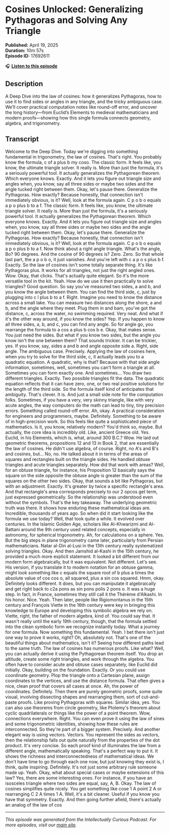 # Cosines Unlocked: Generalizing Pythagoras and Solving Any Triangle

**Published:** April 19, 2025  
**Duration:** 10m 57s  
**Episode ID:** 17692611

🎧 **[Listen to this episode](https://intellectuallycurious.buzzsprout.com/2529712/episodes/17692611-cosines-unlocked-generalizing-pythagoras-and-solving-any-triangle)**

## Description

A Deep Dive into the law of cosines: how it generalizes Pythagoras, how to use it to find sides or angles in any triangle, and the tricky ambiguous case. We’ll cover practical computation notes like round-off error, and uncover the long history—from Euclid’s Elements to medieval mathematicians and modern proofs—showing how this single formula connects geometry, algebra, and trigonometry.

## Transcript

Welcome to the Deep Dive. Today we're digging into something fundamental in trigonometry, the law of cosines. That's right. You probably know the formula, c of a plus b my coso. The classic form. It feels like, you know, the ultimate triangle solver. It really is. More than just the formula, it's a seriously powerful tool. It actually generalizes the Pythagorean theorem. Which everyone knows. Exactly. And it lets you figure out triangle size and angles when, you know, say all three sides or maybe two sides and the angle tucked right between them. Okay, let's pause there. Generalize the Pythagoras. How exactly? Because honestly, that connection isn't immediately obvious, is it? Well, look at the formula again. C p o b o equals a p o plus b to a f. The classic form. It feels like, you know, the ultimate triangle solver. It really is. More than just the formula, it's a seriously powerful tool. It actually generalizes the Pythagorean theorem. Which everyone knows. Exactly. And it lets you figure out triangle size and angles when, you know, say all three sides or maybe two sides and the angle tucked right between them. Okay, let's pause there. Generalize the Pythagoras. How exactly? Because honestly, that connection isn't immediately obvious, is it? Well, look at the formula again. C p o b o equals a p o plus b to a f. Now think about a right angle triangle. What's the angle, Bo? 90 degrees. And the cosine of 90 degrees is? Zero. Zero. So that whole last part, the a p o b o, it just vanishes. And you're left with c a p o s plus b f. Exactly. So the law of cosines isn't some totally separate thing. It's like Pythagoras plus. It works for all triangles, not just the right angled ones. Wow. Okay, that clicks. That's actually quite elegant. So it's the more versatile tool in the kit. Yeah. How do we use it then practically to solve triangles? Good question. So say you've measured two sides, a and b, and you know the angle between them. You can find the third side, c, just by plugging into c l plus b to a f. Right. Imagine you need to know the distance across a small lake. You can measure two distances along the shore, a and b, and the angle where they meet. Plug them in and bam, you've got the distance, c, across the water, no swimming required. Very neat. And what if it's the other way around, if you know the sides? Yep. If you happen to know all three sides, a, b, and c, you can find any angle. So for angle go, you rearrange the formula to a cos a plus b cos b e. Okay, that makes sense. You just need the sides. But what if you know two sides, but the angle you know isn't the one between them? That sounds trickier. It can be trickier, yes. If you know, say, sides a and b and angle opposite side a. Right, side angle. The ambiguous case. Precisely. Applying the law of cosines here, when you try to solve for the third side, c, it actually leads you to a quadratic equation. A quadratic, why is that? Because with that side angle information, sometimes, well, sometimes you can't form a triangle at all. Sometimes you can form exactly one. And sometimes... You draw two different triangles. Exactly. Two possible triangles fit the data. The quadratic equation reflects that it can have zero, one, or two real positive solutions for the length of the third side. So the formula itself kind of anticipates that ambiguity. That's clever. It is. And just a small side note for the computation folks. Sometimes, if you have a very, very skinny triangle, like with very acute angles, the way computers do the math can lead to tiny, tiny precision errors. Something called round-off error. Ah, okay. A practical consideration for engineers and programmers, maybe. Definitely. Something to be aware of in high-precision work. So this feels like quite a sophisticated piece of mathematics. Is it, you know, relatively modern? You'd think so, maybe. But actually, the core idea is incredibly old. Like, ancient Greece old. Yes. Euclid, in his Elements, which is, what, around 300 B.C.? Wow. He laid out geometric theorems, propositions 12 and 13 in Book 2, that are essentially the law of cosines. He didn't use algebra, of course. Right, no A's and B's and cosines, but... No, no. He talked about it in terms of the areas of squares and rectangles built on the triangle sides. He handled obtuse triangles and acute triangles separately. How did that work with areas? Well, for an obtuse triangle, for instance, his Proposition 12 basically says the square on the side opposite the obtuse angle is greater than the sum of the squares on the other two sides. Okay, that sounds a bit like Pythagoras, but with an adjustment. Exactly. It's greater by twice a specific rectangle's area. And that rectangle's area corresponds precisely to our 2 opcos get term, just expressed geometrically. So the relationship was understood even without the symbols. That's the key takeaway. The underlying geometric truth was there. It shows how enduring these mathematical ideas are. Incredible, thousands of years ago. So when did it start looking like the formula we use today? Well, that took quite a while. It evolved over centuries. In the Islamic Golden Age, scholars like Al-Khwarizmi and Al-Battani around the 9th century used related concepts, especially in astronomy, for spherical trigonometry. Ah, for calculations on a sphere. Yes. But the big steps in plane trigonometry came later, particularly from Persian mathematicians. Natar al-Din al-Lusi in the 13th century really systematized solving triangles. Okay. And then Jamshid al-Kashi in the 15th century, he provided a much more explicit statement. It looked a bit different from our modern form algebraically, but it was equivalent. Not different. Let's see. His version, if you translate it to modern notation for an obtuse gamma, might look something like c equals the square root of b plus a times the absolute value of cos cos o, all squared, plus a sin cos squared. Hmm, okay. Definitely looks different. It does, but you can manipulate it algebraically and get right back to c2a pons as sin pons polis 2 pons o. It was a huge step. In fact, in France, sometimes they still call it the Thérème d'Alkashi. In his honor. Nice. Yeah. Then later, people like Rigiomontanus in the 15th century and François Viette in the 16th century were key in bringing this knowledge to Europe and developing this symbolic algebra we rely on. Viette, right, the father of modern algebra, kind of. You could say that. It wasn't really until the early 19th century, though, that the formula settled into the clean symbolic form we recognize instantly today. What a journey for one formula. Now something this fundamental. Yeah. I bet there isn't just one way to prove it works, right? Oh, absolutely not. That's one of the beautiful things about mathematics, isn't it? Seeing how different paths lead to the same truth. The law of cosines has numerous proofs. Like what? Well, you can actually derive it using the Pythagorean theorem itself. You drop an altitude, create some right triangles, and work through the algebra. You often have to consider acute and obtuse cases separately, like Euclid did initially. Okay, building on the foundation. Exactly. Or you could use coordinate geometry. Plop the triangle onto a Cartesian plane, assign coordinates to the vertices, and use the distance formula. That often gives a nice, clean proof that covers all cases at once. Ah, the power of coordinates. Definitely. Then there are purely geometric proofs, some quite visual, involving dissecting shapes and rearranging them, sort of cut-and-paste proofs. Like proving Pythagoras with squares. Similar idea, yes. You can also use theorems from circle geometry, like Ptolemy's theorem about cyclic quadrilaterals or things like the power of a point theorem. Wow, connections everywhere. Right. You can even prove it using the law of sines and some trigonometric identities, showing how these rules are interconnected. So they're part of a bigger system. Precisely. And another elegant way is using vectors. Vectors. You represent the sides as vectors, then the relationship falls out quite naturally from the properties of the dot product. It's very concise. So each proof kind of illuminates the law from a different angle, mathematically speaking. That's a perfect way to put it. It shows the richness and interconnectedness of mathematical ideas. We don't have time to go through each one now, but just knowing they exist is, I think, quite inspiring. Definitely. It's not just some arbitrary rule someone made up. Yeah. Okay, what about special cases or maybe extensions of this law? Yes, there are some interesting ones. For instance, if you have an isosceles triangle where two sides are equal, say, A, B. Okay. The law of cosines simplifies quite nicely. You get something like cose 1 A point 2 A or rearranging C 2 A times 1 A. Well, it's a bit cleaner. Useful if you know you have that symmetry. Exactly. And then going further afield, there's actually an analog of the law of cos

---
*This episode was generated from the Intellectually Curious Podcast. For more episodes, visit our [main site](https://intellectuallycurious.buzzsprout.com).*

